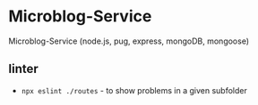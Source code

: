 # Microblog-Service
Microblog-Service (node.js, pug, express, mongoDB, mongoose)

## linter
 - `npx eslint ./routes` - to show problems in a given subfolder
